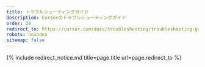 ```yaml
---
title: トラブルシューティングガイド
description: Cursorのトラブルシューティングガイド
order: 28
redirect_to: https://cursor.com/docs/troubleshooting/troubleshooting-guide
robots: noindex
sitemap: false
---
```


{% include redirect_notice.md title=page.title url=page.redirect_to %}
